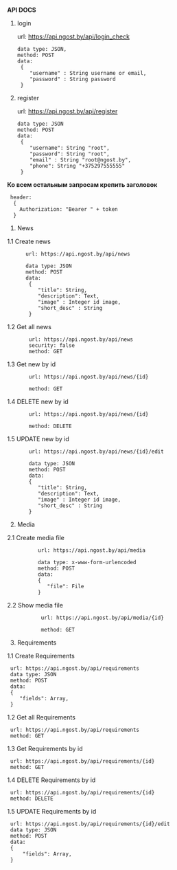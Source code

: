 **API DOCS**

1) login

   url: https://api.ngost.by/api/login_check
   
       data type: JSON,
       method: POST
       data: 
        {
           "username" : String username or email,
           "password" : String password
        }
 2) register
 
    url: https://api.ngost.by/api/register
    
        data type: JSON
        method: POST
        data: 
         {
            "username": String "root",
            "password": String "root",
            "email" : String "root@ngost.by",
            "phone": String "+375297555555"
         }
         
 **Ко всем остальным запросам крепить заголовок** 
    
     header: 
      {
        Authorization: "Bearer " + token
      }
  1) News
   
   1.1 Create news
   
          url: https://api.ngost.by/api/news
      
          data type: JSON
          method: POST
          data: 
           {
              "title": String,
              "description": Text,
              "image" : Integer id image,
              "short_desc" : String
           }
           
   1.2 Get all news
      
           url: https://api.ngost.by/api/news
           security: false
           method: GET
             
   1.3 Get new by id
         
           url: https://api.ngost.by/api/news/{id}
           
           method: GET
                
   1.4 DELETE new by id
            
           url: https://api.ngost.by/api/news/{id}
              
           method: DELETE
             
   1.5 UPDATE new by id
                
           url: https://api.ngost.by/api/news/{id}/edit
                  
           data type: JSON
           method: POST
           data: 
           {
              "title": String,
              "description": Text,
              "image" : Integer id image,
              "short_desc" : String
           }
           
  2) Media
  
   2.1 Create media file
                   
              url: https://api.ngost.by/api/media
                     
              data type: x-www-form-urlencoded
              method: POST
              data: 
              {
                 "file": File
              }
   2.2 Show media file
                      
               url: https://api.ngost.by/api/media/{id}
 
               method: GET
                 
  3) Requirements 
  
  1.1 Create Requirements
     
     url: https://api.ngost.by/api/requirements
     data type: JSON
     method: POST
     data: 
     {
        "fields": Array,
     }
             
  1.2 Get all Requirements
       
     url: https://api.ngost.by/api/requirements
     method: GET
               
  1.3 Get Requirements by id
           
     url: https://api.ngost.by/api/requirements/{id}       
     method: GET
                  
  1.4 DELETE Requirements by id
              
     url: https://api.ngost.by/api/requirements/{id}
     method: DELETE
                
               
  1.5 UPDATE Requirements by id
                  
     url: https://api.ngost.by/api/requirements/{id}/edit               
     data type: JSON
     method: POST
     data: 
     {
         "fields": Array,
     }
             